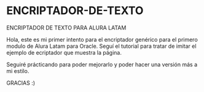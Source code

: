 # ENCRIPTADOR-DE-TEXTO
ENCRIPTADOR DE TEXTO PARA ALURA LATAM

<p> Hola, este es mi primer intento para el encriptador genérico para el primero modulo de Alura Latam para Oracle. Seguí el tutorial para tratar de imitar el ejemplo de ecriptador que muestra la página. </p>

<p>Seguiré prácticando para poder mejorarlo y poder hacer una versión más a mi estilo.</p>


<p> GRACIAS :)</p>
